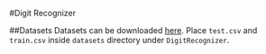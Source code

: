 #Digit Recognizer

##Datasets
Datasets can be downloaded [here](https://www.kaggle.com/c/digit-recognizer/data). Place `test.csv` and `train.csv` inside `datasets` directory under `DigitRecognizer`. 
